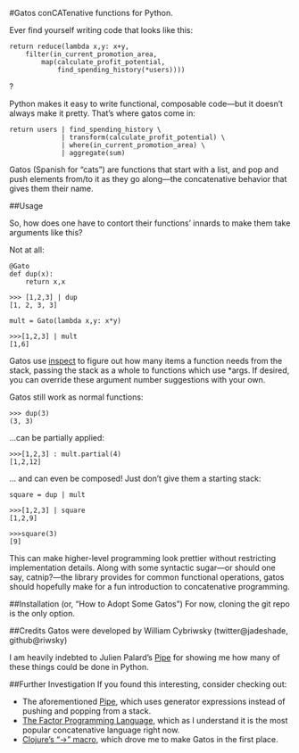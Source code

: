 #Gatos 
conCATenative functions for Python.

Ever find yourself writing code that looks like this:

	return reduce(lambda x,y: x+y, 
		filter(in_current_promotion_area, 
			map(calculate_profit_potential, 
				find_spending_history(*users))))
			   			   					
?

Python makes it easy to write functional, composable code—but it doesn’t always make it pretty. That’s where gatos come in:
	
	return users | find_spending_history \
				 | transform(calculate_profit_potential) \
		   		 | where(in_current_promotion_area) \
		   		 | aggregate(sum)

Gatos (Spanish for “cats”) are functions that start with a list, and pop and push elements from/to it as they go along—the concatenative behavior that gives them their name. 

##Usage

So, how does one have to contort their functions’ innards to make them take arguments like this?

Not at all:

	@Gato
	def dup(x):
		return x,x
		
	>>> [1,2,3] | dup
	[1, 2, 3, 3]
	
	mult = Gato(lambda x,y: x*y)
			
	>>>[1,2,3] | mult
	[1,6]
	
Gatos use [inspect](http://docs.python.org/2/library/inspect.html) to figure out how many items a function needs from the stack, passing the stack as a whole to functions which use *args. If desired, you can override these argument number suggestions with your own. 

Gatos still work as normal functions:
	
	>>> dup(3)
	(3, 3)
	
...can be partially applied:

	>>>[1,2,3] : mult.partial(4)
	[1,2,12]

... and can even be composed! Just don’t give them a starting stack:

	square = dup | mult
	
	>>>[1,2,3] | square
	[1,2,9]
	
	>>>square(3)
	[9]
	
This can make higher-level programming look prettier without restricting implementation details. Along with some syntactic sugar—or should one say, catnip?—the library provides for common functional operations, gatos should hopefully make for a fun introduction to concatenative programming.

##Installation (or, “How to Adopt Some Gatos”)
For now, cloning the git repo is the only option.

##Credits
Gatos were developed by William Cybriwsky (twitter@jadeshade, github@riwsky)

I am heavily indebted to Julien Palard’s [Pipe](https://github.com/JulienPalard/Pipe) for showing me how many of these things could be done in Python.

##Further Investigation
If you found this interesting, consider checking out:

- The aforementioned [Pipe](https://github.com/JulienPalard/Pipe), which uses generator expressions instead of pushing and popping from a stack.
- [The Factor Programming Language](http://www.factorcode.org), which as I understand it is the most popular concatenative language right now.
- [Clojure’s “->” macro](http://blog.fogus.me/2009/09/04/understanding-the-clojure-macro/), which drove me to make Gatos in the first place.